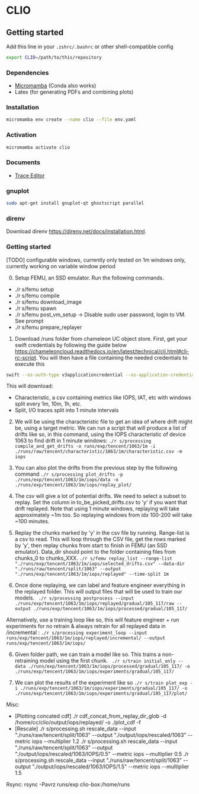 # CLIO

## Getting started

Add this line in your `.zshrc/.bashrc` or other shell-compatible config

```bash
export CLIO=/path/to/this/repository
```

### Dependencies

- [Micromamba](https://mamba.readthedocs.io/en/latest/installation/micromamba-installation.html) (Conda also works)
- Latex (for generating PDFs and combining plots)

### Installation

```bash
micromamba env create --name clio --file env.yaml
```

### Activation

```bash
micromamba activate clio
```

### Documents

- [Trace Editor](./docs/trace-editor.md)


### gnuplot

```bash
sudo apt-get install gnuplot-qt ghostscript parallel
```

### direnv
Download direnv https://direnv.net/docs/installation.html.

### Getting started
[TODO] configurable windows, currently only tested on 1m windows only, currently working on variable window period

0. Setup FEMU, an SSD emulator. Run the following commands.
- ./r s/femu setup
- ./r s/femu compile
- ./r s/femu download_image
- ./r s/femu spawn
- ./r s/femu post_vm_setup -> Disable sudo user password, login to VM. See prompt
- ./r s/femu prepare_replayer

1. Download /runs folder from chameleon UC object store. First, get your swift credentials by following the guide below https://chameleoncloud.readthedocs.io/en/latest/technical/cli.html#cli-rc-script. You will then have a file containing the needed credentials to execute this
```bash
swift --os-auth-type v3applicationcredential --os-application-credential-id da8eb9b3943c452fa4183fad9d16e58c --os-application-credential-secret AUp1cJZ9ZHiUnAaPuXE8V55NFZ3Cu2Us4DQzXN0wQZIAvFQJ0cDURAy7NLzjckwfefAQsSDbiFU92JvN0cfs0A download clio-data -p runs
```

This will download:
- Characteristic, a csv containing metrics like IOPS, IAT, etc with windows split every 1m, 10m, 1h, etc. 
- Split, I/O traces split into 1 minute intervals

2. We will be using the characteristic file to get an idea of where drift might be, using a target metric. We can run a script that will produce a list of drifts like so, in this command, using the IOPS characteristic of device 1063 to find drift in 1 minute windows: 
``` ./r s/processing compile_and_get_drifts -o runs/exp/tencent/1063/1m -i ./runs/raw/tencent/characteristic/1063/1m/characteristic.csv -m iops ```

3. You can also plot the drifts from the previous step by the following command
``` ./r s/processing plot_drifts -p ./runs/exp/tencent/1063/1m/iops/data -o ./runs/exp/tencent/1063/1m/iops/replay_plot/ ```

3. The csv will give a lot of potential drifts. We need to select a subset to replay. Set the column in to_be_picked_drifts.csv to 'y' if you want that drift replayed. Note that using 1 minute windows, replaying will take approximately ~1m too. So replaying windows from idx 100-200 will take ~100 minutes.

4. Replay the chunks marked by 'y' in the csv file by running. Range-list is a csv to read. This will loop through the CSV file, get the rows marked by 'y', then replay chunks from start to finish in FEMU (an SSD emulator). Data_dir should point to the folder containing files from chunks_0 to chunks_XXX.
``` ./r s/femu replay_list --range-list "./runs/exp/tencent/1063/1m/iops/selected_drifts.csv" --data-dir "./runs/raw/tencent/split/1063" --output "./runs/exp/tencent/1063/1m/iops/replayed" --time-split 1m ```

5. Once done replaying, we can label and feature engineer everything in the replayed folder. This will output files that will be used to train our models.
``` ./r s/processing postprocess --input ./runs/exp/tencent/1063/1m/iops/replayed/gradual/105_117/raw --output ./runs/exp/tencent/1063/1m/iops/processed/gradual/105_117/```

Alternatively, use a training loop like so, this will feature engineer + run experiments for no retrain & always retrain for all replayed data in /incremental :
``` ./r s/processing experiment_loop --input runs/exp/tencent/1063/1m/iops/replayed/incremental/ --output runs/exp/tencent/1063/1m/iops/ ```

6. Given folder path, we can train a model like so. This trains a non-retraining model using the first chunk.
``` ./r s/train initial_only --data ./runs/exp/tencent/1063/1m/iops/processed/gradual/105_117/ -o ./runs/exp/tencent/1063/1m/iops/experiments/gradual/105_117/```

7. We can plot the results of the experiment like so
 ``` ./r s/train plot_exp -i ./runs/exp/tencent/1063/1m/iops/experiments/gradual/105_117/ -o ./runs/exp/tencent/1063/1m/iops/experiments/gradual/105_117/plot/ ```


Misc:
- [Plotting concated cdf] ./r cdf_concat_from_replay_dir_glob -d /home/cc/clio/output/iops/replayed/ -o ./plot_cdf -f
- [Rescale] ./r s/processing.sh rescale_data --input "./runs/raw/tencent/split/1063" --output "./output/iops/rescaled/1063" --metric iops --multiplier 1.2
./r s/processing.sh rescale_data --input "./runs/raw/tencent/split/1063" --output "./output/iops/rescaled/1063/IOPS/0.5" --metric iops --multiplier 0.5
./r s/processing.sh rescale_data --input "./runs/raw/tencent/split/1063" --output "./output/iops/rescaled/1063/IOPS/1.5" --metric iops --multiplier 1.5

Rsync: rsync -Pavrz runs/exp clio-box:/home/runs